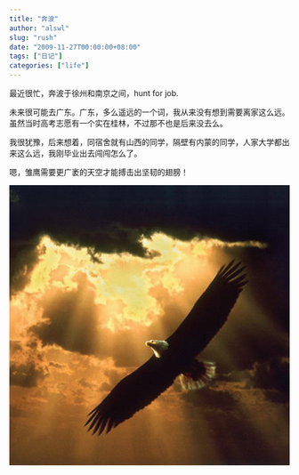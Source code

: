 ```yaml
---
title: "奔波"
author: "alswl"
slug: "rush"
date: "2009-11-27T00:00:00+08:00"
tags: ["日记"]
categories: ["life"]
---
```


最近很忙，奔波于徐州和南京之间，hunt for job.

未来很可能去广东。广东，多么遥远的一个词，我从来没有想到需要离家这么远。虽然当时高考志愿有一个实在桂林，不过那不也是后来没去么。

我很犹豫，后来想着，同宿舍就有山西的同学，隔壁有内蒙的同学，人家大学都出来这么远，我刚毕业出去闯闯怎么了。

嗯，雏鹰需要更广袤的天空才能搏击出坚韧的翅膀！

[![eagle](../../static/images/upload_dropbox/200911/eagle.jpg)](../../static/images/2009/11/eagle.jpg)

